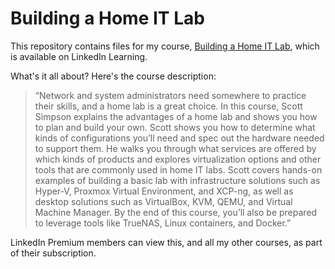 # Building a Home IT Lab

This repository contains files for my course, [Building a Home IT Lab](https://www.linkedin.com/learning/building-a-home-it-lab-26165197), which is available on LinkedIn Learning.

What's it all about? Here's the course description:

> “Network and system administrators need somewhere to practice their skills, and a home lab is a great choice. In this course, Scott Simpson explains the advantages of a home lab and shows you how to plan and build your own. Scott shows you how to determine what kinds of configurations you’ll need and spec out the hardware needed to support them. He walks you through what services are offered by which kinds of products and explores virtualization options and other tools that are commonly used in home IT labs. Scott covers hands-on examples of building a basic lab with infrastructure solutions such as Hyper-V, Proxmox Virtual Environment, and XCP-ng, as well as desktop solutions such as VirtualBox, KVM, QEMU, and Virtual Machine Manager. By the end of this course, you’ll also be prepared to leverage tools like TrueNAS, Linux containers, and Docker.”

LinkedIn Premium members can view this, and all my other courses, as part of their subscription.
